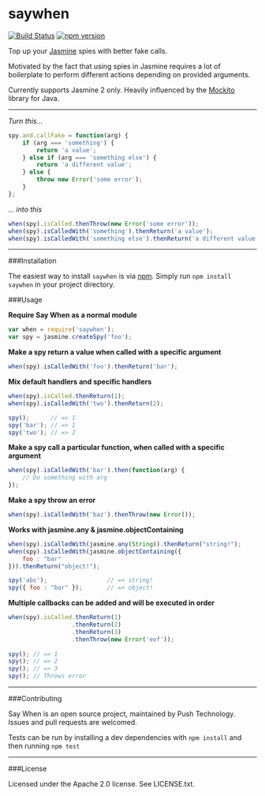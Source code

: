 saywhen
=======
[![Build Status](https://travis-ci.org/pushtechnology/saywhen.svg?branch=master)](https://travis-ci.org/pushtechnology/saywhen)
[![npm version](https://badge.fury.io/js/saywhen.svg)](http://badge.fury.io/js/saywhen)

Top up your [Jasmine](http://jasmine.github.io/) spies with better fake calls.

Motivated by the fact that using spies in Jasmine requires a lot of boilerplate to perform different actions depending on provided arguments.

Currently supports Jasmine 2 only. Heavily influenced by the [Mockito](https://github.com/mockito/mockito) library for Java.

---

*Turn this...*

```javascript
spy.and.callFake = function(arg) {
    if (arg === 'something') {
	    return 'a value';
	} else if (arg === 'something else') {
	    return 'a different value';
	} else {
	    throw new Error('some error');
	}
};
```

*... into this*

```javascript
when(spy).isCalled.thenThrow(new Error('some error'));
when(spy).isCalledWith('something').thenReturn('a value');
when(spy).isCalledWith('something else').thenReturn('a different value');
```

---

###Installation

The easiest way to install ```saywhen``` is via [npm](http://npmjs.org/). Simply run ```npm install saywhen``` in your project directory.

###Usage

**Require Say When as a normal module**

```javascript
var when = require('saywhen');
var spy = jasmine.createSpy('foo');
```

**Make a spy return a value when called with a specific argument**

```javascript
when(spy).isCalledWith('foo').thenReturn('bar');
```

**Mix default handlers and specific handlers**

```javascript
when(spy).isCalled.thenReturn(1);
when(spy).isCalledWith('two').thenReturn(2);

spy();      // => 1
spy('bar'); // => 1
spy('two'); // => 2
```

**Make a spy call a particular function, when called with a specific argument**

```javascript
when(spy).isCalledWith('bar').then(function(arg) {
    // Do something with arg
});
```

**Make a spy throw an error**

```javascript
when(spy).isCalledWith('baz').thenThrow(new Error());
```

**Works with jasmine.any & jasmine.objectContaining**

```javascript
when(spy).isCalledWith(jasmine.any(String)).thenReturn("string!");
when(spy).isCalledWith(jasmine.objectContaining({
    foo : "bar"
})).thenReturn("object!");

spy('abc');                 // => string!
spy({ foo : "bar" });       // => object!
```

**Multiple callbacks can be added and will be executed in order**

```javascript
when(spy).isCalled.thenReturn(1)
                  .thenReturn(2)
                  .thenReturn(3)
                  .thenThrow(new Error('eof'));
                        
spy(); // => 1
spy(); // => 2
spy(); // => 3
spy(); // Throws error
```

---

###Contributing

Say When is an open source project, maintained by Push Technology. Issues and pull requests are welcomed.

Tests can be run by installing a dev dependencies with ```npm install``` and then running ```npm test```

---

###License

Licensed under the Apache 2.0 license. See LICENSE.txt.
